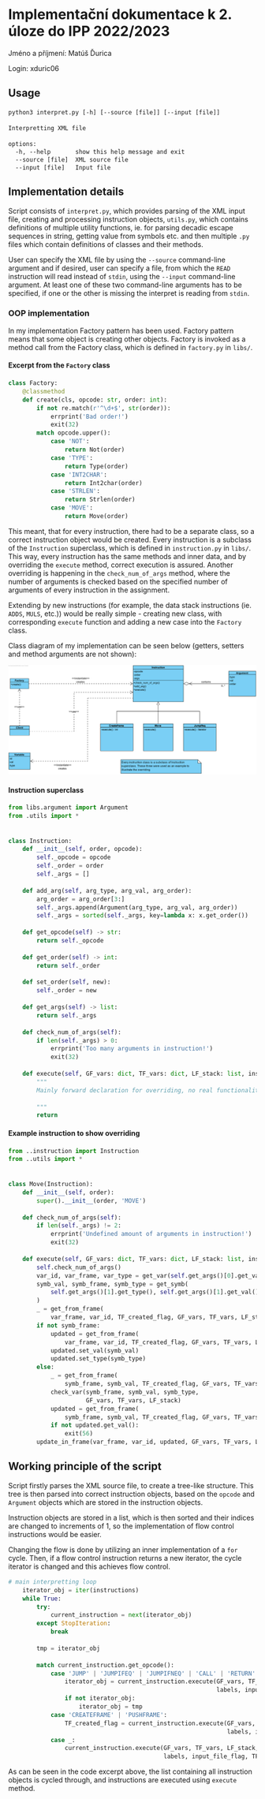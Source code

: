 # Implementační dokumentace k 2. úloze do IPP 2022/2023

Jméno a příjmení: Matúš Ďurica

Login: xduric06

## Usage

```utf-8
python3 interpret.py [-h] [--source [file]] [--input [file]]

Interpretting XML file

options:
  -h, --help       show this help message and exit
  --source [file]  XML source file
  --input [file]   Input file
```

## Implementation details

Script consists of ```interpret.py```, which provides parsing of the XML input file, creating and processing instruction objects, ```utils.py```, which contains definitions of multiple utility functions, ie. for parsing decadic escape sequences in string, getting value from symbols etc. and then multiple ```.py``` files which contain definitions of classes and their methods.

User can specify the XML file by using the ```--source``` command-line argument and if desired, user can specify a file, from which the ```READ``` instruction will read instead of ```stdin```, using the ```--input``` command-line argument. At least one of these two command-line arguments has to be specified, if one or the other is missing the interpret is reading from ```stdin```.

### OOP implementation

In my implementation Factory pattern has been used. Factory pattern means that some object is creating other objects. Factory is invoked as a method call from the Factory class, which is defined in ```factory.py``` in ```libs/```.

#### Excerpt from the ```Factory``` class

```python
class Factory:
    @classmethod
    def create(cls, opcode: str, order: int):
        if not re.match(r'^\d+$', str(order)):
            errprint('Bad order!')
            exit(32)
        match opcode.upper():
            case 'NOT':
                return Not(order)
            case 'TYPE':
                return Type(order)
            case 'INT2CHAR':
                return Int2char(order)
            case 'STRLEN':
                return Strlen(order)
            case 'MOVE':
                return Move(order)
```

This meant, that for every instruction, there had to be a separate class, so a correct instruction object would be created. Every instruction is a subclass of the ```Instruction``` superclass, which is defined in ```instruction.py``` in ```libs/```. This way, every instruction has the same methods and inner data, and by overriding the ```execute``` method, correct execution is assured. Another overriding is happening in the ```check_num_of_args``` method, where the number of arguments is checked based on the specified number of arguments of every instruction in the assignment.

Extending by new instructions (for example, the data stack instructions (ie. ```ADDS```, ```MULS```, etc.)) would be really simple - creating new class, with corresponding ```execute``` function and adding a new case into the ```Factory``` class.

Class diagram of my implementation can be seen below (getters, setters and method arguments are not shown):

![Class Diagram](./docs/factory_pattern.png)

#### Instruction superclass

```python
from libs.argument import Argument
from .utils import *


class Instruction:
    def __init__(self, order, opcode):
        self._opcode = opcode
        self._order = order
        self._args = []

    def add_arg(self, arg_type, arg_val, arg_order):
        arg_order = arg_order[3:]
        self._args.append(Argument(arg_type, arg_val, arg_order))
        self._args = sorted(self._args, key=lambda x: x.get_order())

    def get_opcode(self) -> str:
        return self._opcode

    def get_order(self) -> int:
        return self._order

    def set_order(self, new):
        self._order = new

    def get_args(self) -> list:
        return self._args

    def check_num_of_args(self):
        if len(self._args) > 0:
            errprint('Too many arguments in instruction!')
            exit(32)

    def execute(self, GF_vars: dict, TF_vars: dict, LF_stack: list, instructions: list, labels: dict, input_file_flag: int, TF_created_flag: int, args, processed_instr, stack, ds):
        """
        Mainly forward declaration for overriding, no real functionality provided

        """
        return
```

#### Example instruction to show overriding

```python
from ..instruction import Instruction
from ..utils import *


class Move(Instruction):
    def __init__(self, order):
        super().__init__(order, 'MOVE')

    def check_num_of_args(self):
        if len(self._args) != 2:
            errprint('Undefined amount of arguments in instruction!')
            exit(32)

    def execute(self, GF_vars: dict, TF_vars: dict, LF_stack: list, instructions: list, labels: dict, input_file_flag: int, TF_created_flag: int, args, processed_instr, stack, ds):
        self.check_num_of_args()
        var_id, var_frame, var_type = get_var(self.get_args()[0].get_val())
        symb_val, symb_frame, symb_type = get_symb(
            self.get_args()[1].get_type(), self.get_args()[1].get_val()
        )
        _ = get_from_frame(
            var_frame, var_id, TF_created_flag, GF_vars, TF_vars, LF_stack)
        if not symb_frame:
            updated = get_from_frame(
                var_frame, var_id, TF_created_flag, GF_vars, TF_vars, LF_stack)
            updated.set_val(symb_val)
            updated.set_type(symb_type)
        else:
            _ = get_from_frame(
                symb_frame, symb_val, TF_created_flag, GF_vars, TF_vars, LF_stack)
            check_var(symb_frame, symb_val, symb_type,
                      GF_vars, TF_vars, LF_stack)
            updated = get_from_frame(
                symb_frame, symb_val, TF_created_flag, GF_vars, TF_vars, LF_stack)
            if not updated.get_val():
                exit(56)
        update_in_frame(var_frame, var_id, updated, GF_vars, TF_vars, LF_stack)
```

## Working principle of the script

Script firstly parses the XML source file, to create a tree-like structure. This tree is then parsed into correct instruction objects, based on the ```opcode``` and ```Argument``` objects which are stored in the instruction objects.

Instruction objects are stored in a list, which is then sorted and their indices are changed to increments of 1, so the implementation of flow control instructions would be easier.

Changing the flow is done by utilizing an inner implementation of a ```for``` cycle. Then, if a flow control instruction returns a new iterator, the cycle iterator is changed and this achieves flow control.

```python
# main interpretting loop
    iterator_obj = iter(instructions)
    while True:
        try:
            current_instruction = next(iterator_obj)
        except StopIteration:
            break

        tmp = iterator_obj

        match current_instruction.get_opcode():
            case 'JUMP' | 'JUMPIFEQ' | 'JUMPIFNEQ' | 'CALL' | 'RETURN':
                iterator_obj = current_instruction.execute(GF_vars, TF_vars, LF_stack, instructions,
                                                           labels, input_file_flag, TF_created_flag, args, current_instruction, call_stack, data_stack)
                if not iterator_obj:
                    iterator_obj = tmp
            case 'CREATEFRAME' | 'PUSHFRAME':
                TF_created_flag = current_instruction.execute(GF_vars, TF_vars, LF_stack, instructions,
                                                              labels, input_file_flag, TF_created_flag, args, current_instruction, call_stack, data_stack)
            case _:
                current_instruction.execute(GF_vars, TF_vars, LF_stack, instructions,
                                            labels, input_file_flag, TF_created_flag, args, current_instruction, call_stack, data_stack)

```

As can be seen in the code excerpt above, the list containing all instruction objects is cycled through, and instructions are executed using ```execute``` method.
